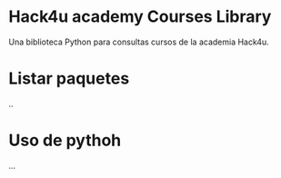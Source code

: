 # Hack4u academy Courses Library


Una biblioteca Python para consultas cursos de la academia Hack4u.


# Listar paquetes

..

# Uso de pythoh


...

